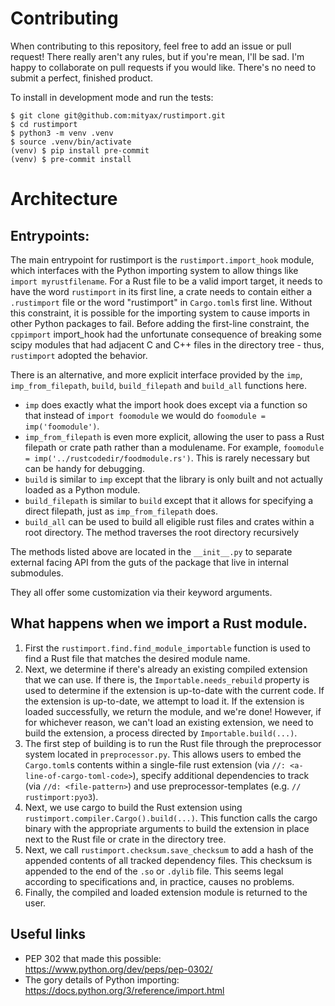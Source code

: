 # Contributing 

When contributing to this repository, feel free to add an issue or pull request! There really aren't any rules, but if you're mean, I'll be sad. I'm happy to collaborate on pull requests if you would like. There's no need to submit a perfect, finished product.

To install in development mode and run the tests:
```
$ git clone git@github.com:mityax/rustimport.git 
$ cd rustimport
$ python3 -m venv .venv
$ source .venv/bin/activate
(venv) $ pip install pre-commit
(venv) $ pre-commit install
```

# Architecture

## Entrypoints:

The main entrypoint for rustimport is the `rustimport.import_hook` module, which interfaces with the Python importing system to allow things like `import myrustfilename`. For a Rust file to be a valid import target, it needs to have the word `rustimport` in its first line, a crate needs to contain either a `.rustimport` file or the word "rustimport" in `Cargo.toml`s first line. Without this constraint, it is possible for the importing system to cause imports in other Python packages to fail. Before adding the first-line constraint, the `cppimport` import_hook had the unfortunate consequence of breaking some scipy modules that had adjacent C and C++ files in the directory tree - thus, `rustimport` adopted the behavior.

There is an alternative, and more explicit interface provided by the `imp`, `imp_from_filepath`, `build`, `build_filepath` and `build_all` functions here.
* `imp` does exactly what the import hook does except via a function so that instead of `import foomodule` we would do `foomodule = imp('foomodule')`.
* `imp_from_filepath` is even more explicit, allowing the user to pass a Rust filepath or crate path rather than a modulename. For example, `foomodule = imp('../rustcodedir/foodmodule.rs')`. This is rarely necessary but can be handy for debugging.
* `build` is similar to `imp` except that the library is only built and not actually loaded as a Python module.
* `build_filepath` is similar to `build` except that it allows for specifying a direct filepath, just as `imp_from_filepath` does.
* `build_all` can be used to build all eligible rust files and crates within a root directory. The method traverses the root directory recursively

The methods listed above are located in the `__init__.py` to separate external facing API from the guts of the package that live in internal submodules.

They all offer some customization via their keyword arguments.

## What happens when we import a Rust module.

1. First the `rustimport.find.find_module_importable` function is used to find a Rust file that matches the desired module name.
2. Next, we determine if there's already an existing compiled extension that we can use. If there is, the `Importable.needs_rebuild` property is used to determine if the extension is up-to-date with the current code. If the extension is up-to-date, we attempt to load it. If the extension is loaded successfully, we return the module, and we're done! However, if for whichever reason, we can't load an existing extension, we need to build the extension, a process directed by `Importable.build(...)`.
3. The first step of building is to run the Rust file through the preprocessor system located in `preprocessor.py`. This allows users to embed the `Cargo.toml`s contents within a single-file rust extension (via `//: <a-line-of-cargo-toml-code>`), specify additional dependencies to track (via `//d: <file-pattern>`) and use preprocessor-templates (e.g. `// rustimport:pyo3`).
4. Next, we use cargo to build the Rust extension using `rustimport.compiler.Cargo().build(...)`. This function calls the cargo binary with the appropriate arguments to build the extension in place next to the Rust file or crate in the directory tree.
5. Next, we call `rustimport.checksum.save_checksum` to add a hash of the appended contents of all tracked dependency files. This checksum is appended to the end of the `.so` or `.dylib` file. This seems legal according to specifications and, in practice, causes no problems.
6. Finally, the compiled and loaded extension module is returned to the user.

## Useful links

* PEP 302 that made this possible: https://www.python.org/dev/peps/pep-0302/ 
* The gory details of Python importing: https://docs.python.org/3/reference/import.html
